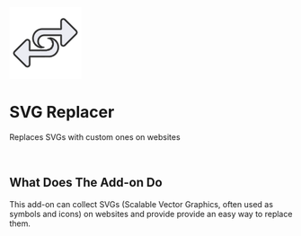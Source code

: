 ![Icon](https://raw.githubusercontent.com/YS-Wong/SVG-Replacer/main/images/SVGR_128.png)
# SVG Replacer
Replaces SVGs with custom ones on websites  
<!-- <br>
**[![Get it for Firefox!](https://extensionworkshop.com/assets/img/documentation/publish/get-the-addon-178x60px.dad84b42.png)](https://addons.mozilla.org/firefox/addon/adaptive-tab-bar-color/?utm_source=github.com&utm_medium=git&utm_content=download-button&campaign=github)**   -->
<br>

## What Does The Add-on Do
This add-on can collect SVGs (Scalable Vector Graphics, often used as symbols and icons) on websites and provide provide an easy way to replace them. 

<!-- <img src="https://addons.mozilla.org/user-media/previews/full/272/272045.png" width="600">

<img src="https://addons.mozilla.org/user-media/previews/full/272/272046.png" width="600">

<img src="https://addons.mozilla.org/user-media/previews/full/272/272047.png" width="600">

<img src="https://addons.mozilla.org/user-media/previews/full/272/272048.png" width="600">
<br>

## Works Well With

<a href="https://addons.mozilla.org/firefox/addon/darkreader/">Dark Reader</a> (recommend turning on “use system color scheme”)  
<br>

## Incompatible With

<ol>
	<li>Firefox under <a href="https://www.mozilla.org/firefox/58.0/releasenotes/">Version 58.0</a> (released on Jan, 2018)</li>
	<li><a href="https://addons.mozilla.org/firefox/addon/chameleon-dynamic-theme-fixed/">Chameleon Dynamic Theme</a></li>
	<li><a href="https://addons.mozilla.org/firefox/addon/vivaldifox/">VivaldiFox</a></li>
	<li><a href="https://addons.mozilla.org/firefox/addon/dark-mode-website-switcher/">Dark Mode Website Switcher</a></li>
	<li><a href="https://addons.mozilla.org/firefox/addon/automatic-dark/">automaticDark</a></li>
	<li><a href="https://addons.mozilla.org/firefox/addon/envify/">Envify</a></li>
	<li><a href="https://addons.mozilla.org/firefox/addon/midnight-lizard-quantum/">Midnight Lizard</a></li>
</ol> 
<br>

## Safety Warning
Beware of malicious web UI: Please distinguish between the browser’s UI and the web UI, see <a href="https://textslashplain.com/2017/01/14/the-line-of-death/">The Line of Death</a>. (Credit to <a href="https://www.reddit.com/user/KazaHesto/">u/KazaHesto</a>)  
<br>

## Known Issues  
<ol>
	<li>Might not support CSS themes</li>
	<li>“about:devtools-toolbox” might not have the correct color scheme</li>
</ol>
<br>

## License
[The MIT License (MIT)](https://github.com/YS-Wong/Adaptive-Tab-Bar-Color/raw/main/LICENSE)  
<br>
 -->